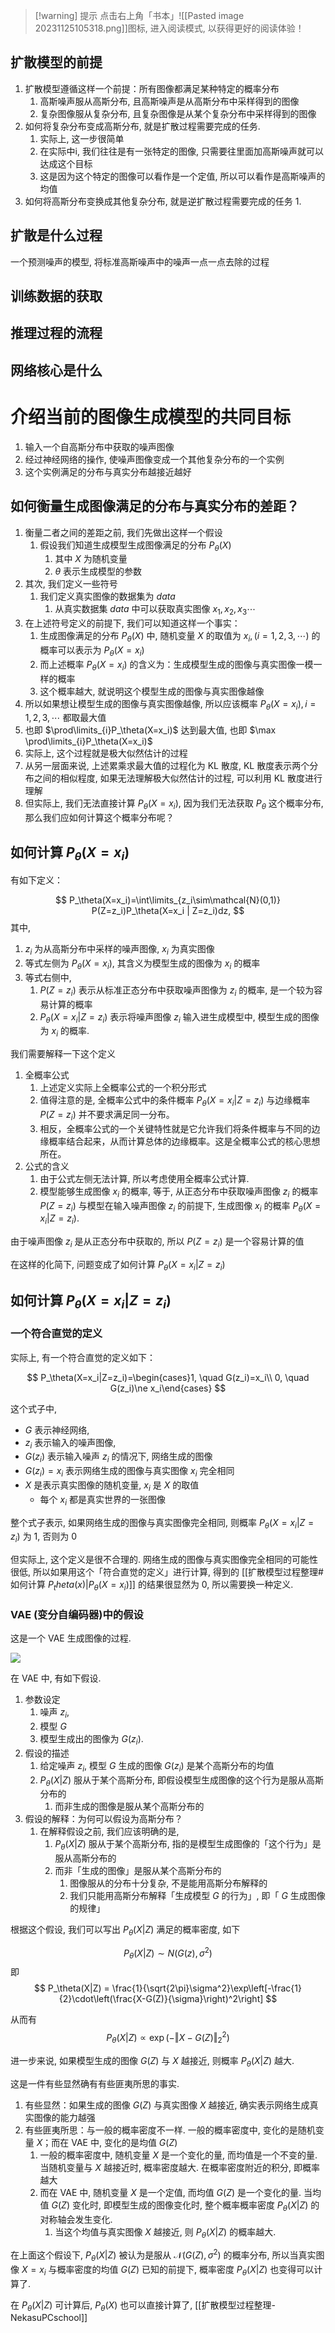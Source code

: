 
>[!warning] 提示
>点击右上角「书本」![[Pasted image 20231125105318.png]]图标, 进入阅读模式, 以获得更好的阅读体验！

## 扩散模型的前提

1. 扩散模型遵循这样一个前提：所有图像都满足某种特定的概率分布
	1. 高斯噪声服从高斯分布, 且高斯噪声是从高斯分布中采样得到的图像
	2. 复杂图像服从复杂分布, 且复杂图像是从某个复杂分布中采样得到的图像
3. 如何将复杂分布变成高斯分布, 就是扩散过程需要完成的任务.
	1. 实际上, 这一步很简单
	2. 在实际中i, 我们往往是有一张特定的图像, 只需要往里面加高斯噪声就可以达成这个目标
	3. 这是因为这个特定的图像可以看作是一个定值, 所以可以看作是高斯噪声的均值
4. 如何将高斯分布变换成其他复杂分布, 就是逆扩散过程需要完成的任务
	1. 

## 扩散是什么过程

一个预测噪声的模型, 将标准高斯噪声中的噪声一点一点去除的过程

## 训练数据的获取

## 推理过程的流程

## 网络核心是什么

# 介绍当前的图像生成模型的共同目标

1. 输入一个自高斯分布中获取的噪声图像
2. 经过神经网络的操作, 使噪声图像变成一个其他复杂分布的一个实例
3. 这个实例满足的分布与真实分布越接近越好

## 如何衡量生成图像满足的分布与真实分布的差距？

1. 衡量二者之间的差距之前, 我们先做出这样一个假设
	1. 假设我们知道生成模型生成图像满足的分布 $P_{\theta}(X)$
		1. 其中 $X$ 为随机变量
		2. $\theta$ 表示生成模型的参数
2. 其次, 我们定义一些符号
	1.  我们定义真实图像的数据集为 $data$
		1. 从真实数据集 $data$ 中可以获取真实图像 $x_1,x_2,x_3\cdots$
3. 在上述符号定义的前提下, 我们可以知道这样一个事实：
	1. 生成图像满足的分布 $P_\theta(X)$ 中, 随机变量 $X$ 的取值为 $x_i, (i=1,2,3,\cdots)$ 的概率可以表示为 $P_\theta(X=x_i)$ 
	2. 而上述概率 $P_\theta(X=x_i)$ 的含义为：生成模型生成的图像与真实图像一模一样的概率
	3. 这个概率越大, 就说明这个模型生成的图像与真实图像越像
4. 所以如果想让模型生成的图像与真实图像越像, 所以应该概率 $P_\theta(X=x_i), i=1,2,3,\cdots$ 都取最大值
5. 也即 $\prod\limits_{i}P_\theta(X=x_i)$ 达到最大值, 也即 $\max \prod\limits_{i}P_\theta(X=x_i)$
6. 实际上, 这个过程就是极大似然估计的过程
7. 从另一层面来说, 上述累乘求最大值的过程化为 KL 散度, KL 散度表示两个分布之间的相似程度, 如果无法理解极大似然估计的过程, 可以利用 KL 散度进行理解
8. 但实际上, 我们无法直接计算 $P_\theta(X=x_i)$, 因为我们无法获取 $P_\theta$ 这个概率分布, 那么我们应如何计算这个概率分布呢？

## 如何计算 $P_\theta(X=x_i)$ 

有如下定义：

$$
P_\theta(X=x_i)=\int\limits_{z_i\sim\mathcal{N}(0,1)} P(Z=z_i)P_\theta(X=x_i | Z=z_i)dz,
$$
其中, 
1.  $z_i$ 为从高斯分布中采样的噪声图像, $x_i$ 为真实图像
2. 等式左侧为 $P_\theta(X=x_i)$, 其含义为模型生成的图像为 $x_i$ 的概率
3. 等式右侧中, 
	1. $P(Z=z_i)$ 表示从标准正态分布中获取噪声图像为 $z_i$ 的概率, 是一个较为容易计算的概率
	2. $P_\theta(X=x_i | Z=z_i)$ 表示将噪声图像 $z_i$ 输入进生成模型中, 模型生成的图像为 $x_i$ 的概率.

我们需要解释一下这个定义

1. 全概率公式
	1. 上述定义实际上全概率公式的一个积分形式
	2. 值得注意的是, 全概率公式中的条件概率 $P_\theta(X=x_i | Z=z_i)$ 与边缘概率 $P(Z=z_i)$ 并不要求满足同一分布。
	3. 相反，全概率公式的一个关键特性就是它允许我们将条件概率与不同的边缘概率结合起来，从而计算总体的边缘概率。这是全概率公式的核心思想所在。
2. 公式的含义
	1. 由于公式左侧无法计算, 所以考虑使用全概率公式计算.
	2. 模型能够生成图像 $x_i$ 的概率, 等于, 从正态分布中获取噪声图像 $z_i$ 的概率 $P(Z=z_i)$ 与模型在输入噪声图像 $z_i$ 的前提下, 生成图像 $x_i$ 的概率 $P_\theta(X=x_i | Z=z_i)$.


由于噪声图像 $z_i$ 是从正态分布中获取的, 所以 $P(Z=z_i)$ 是一个容易计算的值

在这样的化简下, 问题变成了如何计算 $P_\theta(X=x_i | Z=z_i)$ 

## 如何计算 $P_\theta(X=x_i | Z=z_i)$ 

### 一个符合直觉的定义

实际上, 有一个符合直觉的定义如下：

$$
P_\theta(X=x_i|Z=z_i)=\begin{cases}1, \quad G(z_i)=x_i\\
0, \quad G(z_i)\ne x_i\end{cases}
$$

这个式子中, 
-  $G$ 表示神经网络, 
- $z_i$ 表示输入的噪声图像, 
- $G(z_i)$ 表示输入噪声  $z_i$ 的情况下, 网络生成的图像
- $G(z_i)=x_i$ 表示网络生成的图像与真实图像 $x_i$ 完全相同
- $X$ 是表示真实图像的随机变量, $x_i$ 是 $X$ 的取值
	- 每个 $x_i$ 都是真实世界的一张图像

整个式子表示, 如果网络生成的图像与真实图像完全相同, 则概率 $P_\theta(X=x_i | Z=z_i)$ 为 1, 否则为 0

但实际上, 这个定义是很不合理的. 网络生成的图像与真实图像完全相同的可能性很低, 所以如果用这个「符合直觉的定义」进行计算, 得到的 [[扩散模型过程整理#如何计算 $P_ theta(x)$|$P_\theta(X=x_i)$]] 的结果很显然为 0, 所以需要换一种定义.

### VAE (变分自编码器)中的假设

这是一个 VAE 生成图像的过程.

![](https://raw.githubusercontent.com/Nekasu/Blog_pics/main/20240530105437.png)

在 VAE 中, 有如下假设.

1. 参数设定
	1. 噪声 $z_i$, 
	2. 模型 $G$ 
	3. 模型生成出的图像为 $G(z_i)$.
2. 假设的描述
	1. 给定噪声 $z_i$, 模型 $G$ 生成的图像 $G(z_i)$ 是某个高斯分布的均值
	2. $P_\theta(X| Z)$ 服从于某个高斯分布, 即假设模型生成图像的这个行为是服从高斯分布的
		1. 而非生成的图像是服从某个高斯分布的
3. 假设的解释：为何可以假设为高斯分布？
	1. 在解释假设之前, 我们应该明确的是, 
		1. $P_\theta(X| Z)$ 服从于某个高斯分布, 指的是模型生成图像的「这个行为」是服从高斯分布的
		2. 而非「生成的图像」是服从某个高斯分布的
			1. 图像服从的分布十分复杂, 不是能用高斯分布解释的
			2. 我们只能用高斯分布解释「生成模型 $G$ 的行为」, 即「 $G$ 生成图像的规律」

根据这个假设, 我们可以写出 $P_\theta(X|Z)$ 满足的概率密度, 如下

$$
P_\theta(X|Z) \sim N\left(G(z),\sigma^2\right)
$$
即
$$
P_\theta(X|Z) = \frac{1}{\sqrt{2\pi}\sigma^2}\exp\left[-\frac{1}{2}\cdot\left(\frac{X-G(Z)}{\sigma}\right)^2\right]
$$

从而有
$$
P_\theta(X|Z)\propto \exp(-\Vert X-G(Z)\Vert_2^2)
$$

进一步来说, 如果模型生成的图像 $G(Z)$ 与 $X$ 越接近, 则概率 $P_\theta(X|Z)$ 越大.

这是一件有些显然确有有些匪夷所思的事实.
1. 有些显然：如果生成的图像 $G(Z)$ 与真实图像 $X$ 越接近, 确实表示网络生成真实图像的能力越强
2. 有些匪夷所思：与一般的概率密度不一样. 一般的概率密度中, 变化的是随机变量 $X$；而在 VAE 中, 变化的是均值 $G(Z)$ 
	1. 一般的概率密度中, 随机变量 $X$ 是一个变化的量, 而均值是一个不变的量. 当随机变量与 $X$ 越接近时, 概率密度越大. 在概率密度附近的积分, 即概率越大
	2. 而在 VAE 中, 随机变量 $X$ 是一个定值, 而均值 $G(Z)$ 是一个变化的量. 当均值 $G(Z)$ 变化时, 即模型生成的图像变化时, 整个概率概率密度 $P_\theta(X|Z)$ 的对称轴会发生变化.
		1. 当这个均值与真实图像 $X$ 越接近, 则 $P_\theta(X|Z)$ 的概率越大.

在上面这个假设下, $P_\theta(X|Z)$ 被认为是服从 $\mathcal{N}\left(G(Z),\sigma^2\right)$ 的概率分布, 所以当真实图像 $X=x_i$ 与概率密度的均值 $G(Z)$ 已知的前提下, 概率密度 $P_\theta(X|Z)$ 也变得可以计算了.

在 $P_\theta(X|Z)$ 可计算后, $P_\theta(X)$ 也可以直接计算了, [[扩散模型过程整理-NekasuPCschool]]